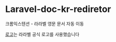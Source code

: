 # Laravel-doc-kr-rediretor

크롬익스텐션 - 라라벨 영문 문서 자동 이동  


[로고](https://github.com/laravel/art)는 라라벨 공식 로고를 사용했습니다